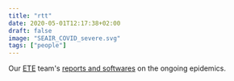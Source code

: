 ```yaml
---
title: "rtt"
date: 2020-05-01T12:17:38+02:00
draft: false
image: "SEAIR_COVID_severe.svg"
tags: ["people"]
---
```


Our [ETE](https://www.mivegec.ird.fr/fr/contact/160-francais/equipes/1205-ete) team's [reports and softwares](http://covid-ete.ouvaton.org/index_en.html) on the ongoing epidemics. 
